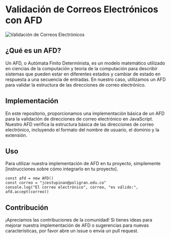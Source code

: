 # Validación de Correos Electrónicos con AFD

![Validación de Correos Electrónicos](https://www.poli.edu.co/sites/default/files/styles/institutional_hero/public/imagen-identidad-institucional-b.jpg?itok=hKMeqUPD)

## ¿Qué es un AFD?

Un AFD, o Autómata Finito Determinista, es un modelo matemático utilizado en ciencias de la computación y teoría de la computación para describir sistemas que pueden estar en diferentes estados y cambiar de estado en respuesta a una secuencia de entradas. En nuestro caso, utilizamos un AFD para validar la estructura de las direcciones de correo electrónico.

## Implementación

En este repositorio, proporcionamos una implementación básica de un AFD para la validación de direcciones de correo electrónico en JavaScript. Nuestro AFD verifica la estructura básica de las direcciones de correo electrónico, incluyendo el formato del nombre de usuario, el dominio y la extensión.

## Uso

Para utilizar nuestra implementación de AFD en tu proyecto, simplemente [instrucciones sobre cómo integrarlo en tu proyecto].

```
const afd = new AFD()
const correo = "jcestupinan@poligran.edu.co"
console.log("El correo electrónico", correo, "es válido:", afd.accept(correo))
```

## Contribución

¡Apreciamos las contribuciones de la comunidad! Si tienes ideas para mejorar nuestra implementación de AFD o sugerencias para nuevas características, por favor abre un issue o envía un pull request.

